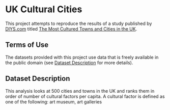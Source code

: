 # UK Cultural Cities
This project attempts to reproduce the results of a study published by [DIYS.com](https://www.diys.com) titled [The Most Cultured Towns and Cities in the UK](https://www.diys.com/most-cultured-uk-cities-map/).

## Terms of Use
The datasets provided with this project use data that is freely available in the public domain (see [Dataset Description](#dataset-description) for more details).

## Dataset Description
This analysis looks at 500 cities and towns in the UK and ranks them in order of number of cultural factors per capita. A cultural factor is defined as one of the following: art museum, art galleries